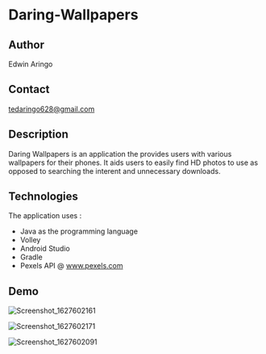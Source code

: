 # Daring-Wallpapers
## Author
   Edwin Aringo
   
## Contact
 tedaringo628@gmail.com
 
## Description

   Daring Wallpapers is an application the provides users with various wallpapers for their phones. It aids users to easily find HD photos to use as opposed to searching the interent and unnecessary downloads. 
   
## Technologies
   The application uses :
   * Java as the programming language
   * Volley
   * Android Studio
   * Gradle
   * Pexels API  @ www.pexels.com
   
## Demo 
  ![Screenshot_1627602161](https://user-images.githubusercontent.com/78656141/127603966-7b4226be-9f51-4169-b412-1c7607e21585.png)

![Screenshot_1627602171](https://user-images.githubusercontent.com/78656141/127604019-a53f08de-496b-41eb-af43-dc04470fc551.png)


![Screenshot_1627602091](https://user-images.githubusercontent.com/78656141/127604041-309272cd-01d7-4319-bc24-960f54c2153e.png)



 
